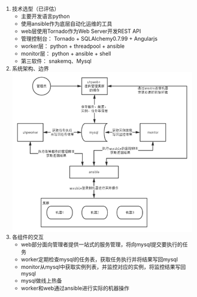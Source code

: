 1. 技术选型（已评估）
    - 主要开发语言python
    - 使用ansible作为底层自动化运维的工具
    - web层使用Tornado作为Web Server开发REST API
    - 管理控制台： Tornado + SQLAlchemy0.7.99 + Angularjs 
	- worker层： python + threadpool + ansible
	- monitor层： python + ansible + shell
    - 第三软件： snakemq、Mysql
2. 系统架构、边界
    ![架构](uhp架构图.png)
3. 各组件的交互
	- web部分面向管理者提供一站式的服务管理，将向mysql提交要执行的任务
	- worker定期检查mysql的任务表，获取任务执行并将结果写回mysql
	- monitor从mysql中获取实例列表，并监控对应的实例，将监控结果写回mysql
	- mysql做线上热备
	- worker和web通过ansible进行实际的机器操作